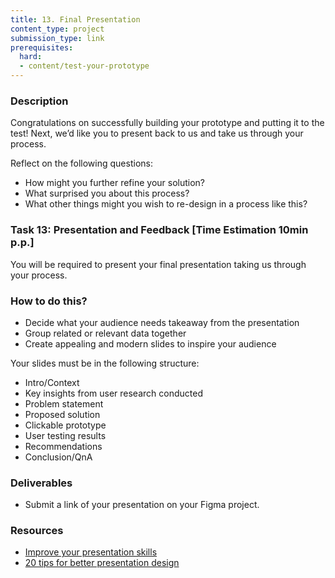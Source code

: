 ```yaml
---
title: 13. Final Presentation
content_type: project
submission_type: link
prerequisites:
  hard:
  - content/test-your-prototype
---
```


### Description 
Congratulations on successfully building your prototype and putting it to the test! Next, we’d like you to present back to us and take us through your process.

Reflect on the following questions: 
- How might you further refine your solution? 
- What surprised you about this process? 
- What other things might you wish to re-design in a process like this?

### Task 13: Presentation and Feedback [Time Estimation 10min p.p.]
You will be required to present your final presentation taking us through your process. 

### How to do this?
- Decide what your audience needs takeaway from the presentation
- Group related or relevant data together
- Create appealing and modern slides to inspire your audience

Your slides must be in the following structure:
- Intro/Context
- Key insights from user research conducted 
- Problem statement
- Proposed solution
- Clickable prototype
- User testing results
- Recommendations
- Conclusion/QnA

### Deliverables
- Submit a link of your presentation on your Figma project.

### Resources
- [Improve your presentation skills](https://openclassrooms.com/en/courses/5948166-improve-your-presentation-skills)
- [20 tips for better presentation design](https://uxdesign.cc/20-tips-for-better-presentation-design-24950311d98c)